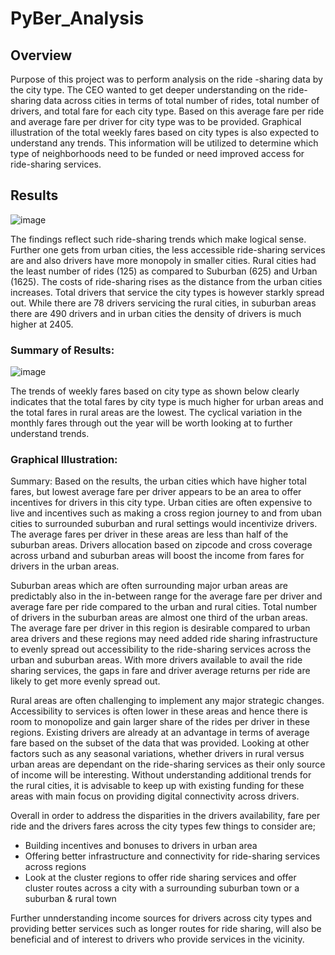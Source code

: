 # PyBer_Analysis

## Overview 

Purpose of this project was to perform analysis on the ride -sharing data by the city type. The CEO wanted to get deeper understanding on the ride-sharing data across cities in terms of total number of rides, total number of drivers, and total fare for each city type. Based on this average fare per ride and average fare per driver for city type was to be provided. Graphical illustration of the total weekly fares based on city types is also expected to understand any trends. This information will be utilized to determine which type of neighborhoods need to be funded or need improved access for ride-sharing services. 

## Results

![image](https://user-images.githubusercontent.com/42523379/194895793-79cf9832-6825-4907-8cae-83dac45533d3.png)

The findings reflect such ride-sharing trends which make logical sense. Further one gets from urban cities, the less accessible ride-sharing services are and also drivers have more monopoly in smaller cities. Rural cities had the least number of rides (125) as compared to Suburban (625) and Urban (1625). The costs of ride-sharing rises as the distance from the urban cities increases. Total drivers that service the city types is however starkly spread out. While there are 78 drivers servicing the rural cities, in suburban areas there are 490 drivers and in urban cities the density of drivers is much higher at 2405. 

### Summary of Results: 

![image](https://user-images.githubusercontent.com/42523379/194895551-ed266218-58b0-45dc-bead-167c83228c57.png)

The trends of weekly fares based on city type as shown below clearly indicates that the total fares by city type is much higher for urban areas and the total fares in rural areas are the lowest. The cyclical variation in the monthly fares through out the year will be worth looking at to further understand trends. 

### Graphical Illustration: 

Summary: Based on the results, the urban cities which have higher total fares, but lowest average fare per driver appears to be an area to offer incentives for drivers in this city type. Urban cities are often expensive to live and incentives such as making a cross region journey to and from uban cities to surrounded suburban and rural settings would incentivize drivers. The average fares per driver in these areas are less than half of the suburban areas. Drivers allocation based on zipcode and cross coverage across urband and suburban areas will boost the income from fares for drivers in the urban areas. 

Suburban areas which are often surrounding major urban areas are predictably also in the in-between range for the average fare per driver and average fare per ride compared to the urban and rural cities. Total number of drivers in the suburban areas are almost one third of the urban areas. The average fare per driver in this region is desirable compared to urban area drivers and these regions may need added ride sharing infrastructure to evenly spread out accessibility to the ride-sharing services across the urban and suburban areas. With more drivers available to avail the ride sharing services, the gaps in fare and driver average returns per ride are likely to get more evenly spread out. 

Rural areas are often challenging to implement any major strategic changes. Accessibility to services is often lower in these areas and hence there is room to monopolize and gain larger share of the rides per driver in these regions. Existing drivers are already at an advantage in terms of average fare based on the subset of the data that was provided. Looking at other factors such as any seasonal variations, whether drivers in rural versus urban areas are dependant on the ride-sharing services as their only source of income will be interesting. Without understanding additional trends for the rural cities, it is advisable to keep up with existing funding for these areas with main focus on providing digital connectivity across drivers. 

Overall in order to address the disparities in the drivers availability, fare per ride and the drivers fares across the city types few things to consider are;
  - Building incentives and bonuses to drivers in urban area
  - Offering better infrastructure and connectivity for ride-sharing services across regions
  - Look at the cluster regions to offer ride sharing services and offer cluster routes across a city with a surrounding suburban town or a suburban & rural town 

Further unnderstanding income sources for drivers across city types and providing better services such as longer routes for ride sharing, will also be beneficial and of interest to drivers who provide services in the vicinity. 
